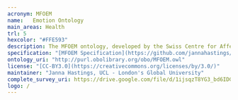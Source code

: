 ```yaml
---
acronym: MFOEM
name:   Emotion Ontology
main_areas: Health
trl: 5
hexcolor: "#FFE593"
description: The MFOEM ontology, developed by the Swiss Centre for Affective Sciences, in collaboration with the University at Buffalo, aims to include all relevant aspects of affective phenomena including their bearers, the different types of emotions, moods, etc., their different parts and dimensions of variation, their facial and vocal expressions, and the role of emotions and affective phenomena in general in influencing human behavior.
specification: "[MFOEM Specification](https://github.com/jannahastings/emotion-ontology/)"
ontology_uri: "http://purl.obolibrary.org/obo/MFOEM.owl"
license: "[CC-BY3.0](https://creativecommons.org/licenses/by/3.0/)"
maintainer: "Janna Hastings, UCL - London's Global University"
complete_survey_uri: https://drive.google.com/file/d/1ijsqzT8YG3_bd6IDG3rCJMcPaYnHSWEx/view?usp=sharing 
logo: /
--- 
```

